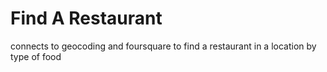 # Find A Restaurant
connects to geocoding and foursquare to find a restaurant in a location by type of food
